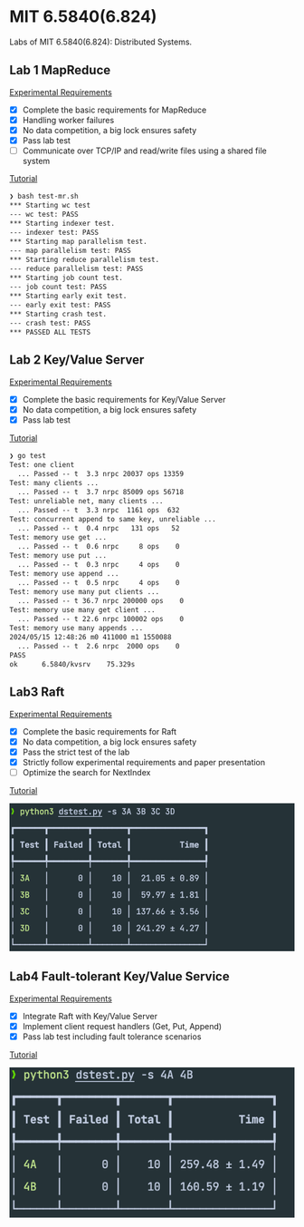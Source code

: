 # MIT 6.5840(6.824)

Labs of MIT 6.5840(6.824): Distributed Systems.

## Lab 1 MapReduce

[Experimental Requirements](http://nil.csail.mit.edu/6.5840/2024/labs/lab-mr.html)

- [x] Complete the basic requirements for MapReduce
- [x] Handling worker failures
- [x] No data competition, a big lock ensures safety
- [x] Pass lab test
- [ ] Communicate over TCP/IP and read/write files using a shared file system

[Tutorial](https://blog.csdn.net/hzf0701/article/details/138867824?spm=1001.2014.3001.5501)

```shell
❯ bash test-mr.sh
*** Starting wc test
--- wc test: PASS
*** Starting indexer test.
--- indexer test: PASS
*** Starting map parallelism test.
--- map parallelism test: PASS
*** Starting reduce parallelism test.
--- reduce parallelism test: PASS
*** Starting job count test.
--- job count test: PASS
*** Starting early exit test.
--- early exit test: PASS
*** Starting crash test.
--- crash test: PASS
*** PASSED ALL TESTS
```

## Lab 2 Key/Value Server

[Experimental Requirements](https://pdos.csail.mit.edu/6.824/labs/lab-kvsrv.html)

- [x] Complete the basic requirements for Key/Value Server
- [x] No data competition, a big lock ensures safety
- [x] Pass lab test

[Tutorial](https://blog.csdn.net/hzf0701/article/details/138904641)

```shell
❯ go test
Test: one client
  ... Passed -- t  3.3 nrpc 20037 ops 13359
Test: many clients ...
  ... Passed -- t  3.7 nrpc 85009 ops 56718
Test: unreliable net, many clients ...
  ... Passed -- t  3.3 nrpc  1161 ops  632
Test: concurrent append to same key, unreliable ...
  ... Passed -- t  0.4 nrpc   131 ops   52
Test: memory use get ...
  ... Passed -- t  0.6 nrpc     8 ops    0
Test: memory use put ...
  ... Passed -- t  0.3 nrpc     4 ops    0
Test: memory use append ...
  ... Passed -- t  0.5 nrpc     4 ops    0
Test: memory use many put clients ...
  ... Passed -- t 36.7 nrpc 200000 ops    0
Test: memory use many get client ...
  ... Passed -- t 22.6 nrpc 100002 ops    0
Test: memory use many appends ...
2024/05/15 12:48:26 m0 411000 m1 1550088
  ... Passed -- t  2.6 nrpc  2000 ops    0
PASS
ok      6.5840/kvsrv    75.329s
```

## Lab3 Raft
[Experimental Requirements](https://pdos.csail.mit.edu/6.824/labs/lab-raft.html)

- [x] Complete the basic requirements for Raft
- [x] No data competition, a big lock ensures safety
- [x] Pass the strict test of the lab
- [x] Strictly follow experimental requirements and paper presentation
- [ ] Optimize the search for NextIndex

[Tutorial](https://blog.csdn.net/hzf0701/article/details/141108894)

![image-20240811175403947](https://raw.githubusercontent.com/HeZephyr/NewPicGoLibrary/main/img/image-20240811175403947.png)

## Lab4 Fault-tolerant Key/Value Service

[Experimental Requirements](https://pdos.csail.mit.edu/6.824/labs/lab-kvraft.html)

- [x] Integrate Raft with Key/Value Server
- [x] Implement client request handlers (Get, Put, Append)
- [x] Pass lab test including fault tolerance scenarios

[Tutorial](https://blog.csdn.net/hzf0701/article/details/141727735)

![image-20240820095009785](https://raw.githubusercontent.com/HeZephyr/NewPicGoLibrary/main/img/image-20240820095009785.png)